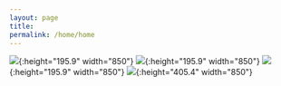 ```yaml
---
layout: page
title:   
permalink: /home/home
---
```



![](https://qbycs.coding.net/p/qbycs_clone/d/qbycs_clone/git/tree/master/image/home/home%201.jpg){:height="195.9" width="850"}
![](https://qbycs.coding.net/p/qbycs_clone/d/qbycs_clone/git/tree/master/image/home/home%202.jpg){:height="195.9" width="850"}
![](https://qbycs.coding.net/p/qbycs_clone/d/qbycs_clone/git/tree/master/image/home/home%203.jpg){:height="195.9" width="850"}
![](https://qbycs.coding.net/p/qbycs_clone/d/qbycs_clone/git/tree/master/image/home/home%204.jpg){:height="405.4" width="850"}